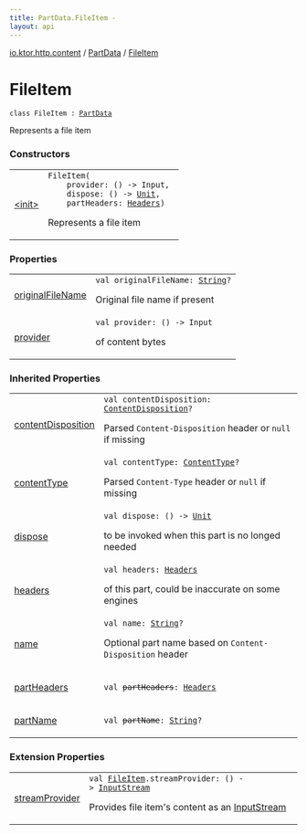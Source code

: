 ```yaml
---
title: PartData.FileItem - 
layout: api
---
```


<div class='api-docs-breadcrumbs'><a href="../../index.html">io.ktor.http.content</a> / <a href="../index.html">PartData</a> / <a href="./index.html">FileItem</a></div>

# FileItem

<div class="signature"><code><span class="keyword">class </span><span class="identifier">FileItem</span>&nbsp;<span class="symbol">:</span>&nbsp;<a href="../index.html"><span class="identifier">PartData</span></a></code></div>

Represents a file item

### Constructors

<table class="api-docs-table">
<tbody>
<tr>
<td markdown="1">

<a href="-init-.html">&lt;init&gt;</a>


</td>
<td markdown="1">
<div class="signature"><code><span class="identifier">FileItem</span><span class="symbol">(</span><br/>&nbsp;&nbsp;&nbsp;&nbsp;<span class="parameterName" id="io.ktor.http.content.PartData.FileItem$<init>(kotlin.Function0((kotlinx.io.core.Input)), kotlin.Function0((kotlin.Unit)), io.ktor.http.Headers)/provider">provider</span><span class="symbol">:</span>&nbsp;<span class="symbol">(</span><span class="symbol">)</span>&nbsp;<span class="symbol">-&gt;</span>&nbsp;<span class="identifier">Input</span><span class="symbol">, </span><br/>&nbsp;&nbsp;&nbsp;&nbsp;<span class="parameterName" id="io.ktor.http.content.PartData.FileItem$<init>(kotlin.Function0((kotlinx.io.core.Input)), kotlin.Function0((kotlin.Unit)), io.ktor.http.Headers)/dispose">dispose</span><span class="symbol">:</span>&nbsp;<span class="symbol">(</span><span class="symbol">)</span>&nbsp;<span class="symbol">-&gt;</span>&nbsp;<a href="https://kotlinlang.org/api/latest/jvm/stdlib/kotlin/-unit/index.html"><span class="identifier">Unit</span></a><span class="symbol">, </span><br/>&nbsp;&nbsp;&nbsp;&nbsp;<span class="parameterName" id="io.ktor.http.content.PartData.FileItem$<init>(kotlin.Function0((kotlinx.io.core.Input)), kotlin.Function0((kotlin.Unit)), io.ktor.http.Headers)/partHeaders">partHeaders</span><span class="symbol">:</span>&nbsp;<a href="../../../io.ktor.http/-headers/index.html"><span class="identifier">Headers</span></a><span class="symbol">)</span></code></div>

Represents a file item


</td>
</tr>
</tbody>
</table>

### Properties

<table class="api-docs-table">
<tbody>
<tr>
<td markdown="1">

<a href="original-file-name.html">originalFileName</a>


</td>
<td markdown="1">
<div class="signature"><code><span class="keyword">val </span><span class="identifier">originalFileName</span><span class="symbol">: </span><a href="https://kotlinlang.org/api/latest/jvm/stdlib/kotlin/-string/index.html"><span class="identifier">String</span></a><span class="symbol">?</span></code></div>

Original file name if present


</td>
</tr>
<tr>
<td markdown="1">

<a href="provider.html">provider</a>


</td>
<td markdown="1">
<div class="signature"><code><span class="keyword">val </span><span class="identifier">provider</span><span class="symbol">: </span><span class="symbol">(</span><span class="symbol">)</span>&nbsp;<span class="symbol">-&gt;</span>&nbsp;<span class="identifier">Input</span></code></div>

of content bytes


</td>
</tr>
</tbody>
</table>

### Inherited Properties

<table class="api-docs-table">
<tbody>
<tr>
<td markdown="1">

<a href="../content-disposition.html">contentDisposition</a>


</td>
<td markdown="1">
<div class="signature"><code><span class="keyword">val </span><span class="identifier">contentDisposition</span><span class="symbol">: </span><a href="../../../io.ktor.http/-content-disposition/index.html"><span class="identifier">ContentDisposition</span></a><span class="symbol">?</span></code></div>

Parsed <code>Content-Disposition</code> header or <code>null</code> if missing


</td>
</tr>
<tr>
<td markdown="1">

<a href="../content-type.html">contentType</a>


</td>
<td markdown="1">
<div class="signature"><code><span class="keyword">val </span><span class="identifier">contentType</span><span class="symbol">: </span><a href="../../../io.ktor.http/-content-type/index.html"><span class="identifier">ContentType</span></a><span class="symbol">?</span></code></div>

Parsed <code>Content-Type</code> header or <code>null</code> if missing


</td>
</tr>
<tr>
<td markdown="1">

<a href="../dispose.html">dispose</a>


</td>
<td markdown="1">
<div class="signature"><code><span class="keyword">val </span><span class="identifier">dispose</span><span class="symbol">: </span><span class="symbol">(</span><span class="symbol">)</span>&nbsp;<span class="symbol">-&gt;</span>&nbsp;<a href="https://kotlinlang.org/api/latest/jvm/stdlib/kotlin/-unit/index.html"><span class="identifier">Unit</span></a></code></div>

to be invoked when this part is no longed needed


</td>
</tr>
<tr>
<td markdown="1">

<a href="../headers.html">headers</a>


</td>
<td markdown="1">
<div class="signature"><code><span class="keyword">val </span><span class="identifier">headers</span><span class="symbol">: </span><a href="../../../io.ktor.http/-headers/index.html"><span class="identifier">Headers</span></a></code></div>

of this part, could be inaccurate on some engines


</td>
</tr>
<tr>
<td markdown="1">

<a href="../name.html">name</a>


</td>
<td markdown="1">
<div class="signature"><code><span class="keyword">val </span><span class="identifier">name</span><span class="symbol">: </span><a href="https://kotlinlang.org/api/latest/jvm/stdlib/kotlin/-string/index.html"><span class="identifier">String</span></a><span class="symbol">?</span></code></div>

Optional part name based on <code>Content-Disposition</code> header


</td>
</tr>
<tr>
<td markdown="1">

<a href="../part-headers.html">partHeaders</a>


</td>
<td markdown="1">
<div class="signature"><code><span class="keyword">val </span><s><span class="identifier">partHeaders</span></s><span class="symbol">: </span><a href="../../../io.ktor.http/-headers/index.html"><span class="identifier">Headers</span></a></code></div>

</td>
</tr>
<tr>
<td markdown="1">

<a href="../part-name.html">partName</a>


</td>
<td markdown="1">
<div class="signature"><code><span class="keyword">val </span><s><span class="identifier">partName</span></s><span class="symbol">: </span><a href="https://kotlinlang.org/api/latest/jvm/stdlib/kotlin/-string/index.html"><span class="identifier">String</span></a><span class="symbol">?</span></code></div>

</td>
</tr>
</tbody>
</table>

### Extension Properties

<table class="api-docs-table">
<tbody>
<tr>
<td markdown="1">

<a href="../../stream-provider.html">streamProvider</a>


</td>
<td markdown="1">
<div class="signature"><code><span class="keyword">val </span><a href="./index.md"><span class="identifier">FileItem</span></a><span class="symbol">.</span><span class="identifier">streamProvider</span><span class="symbol">: </span><span class="symbol">(</span><span class="symbol">)</span>&nbsp;<span class="symbol">-&gt;</span>&nbsp;<a href="http://docs.oracle.com/javase/6/docs/api/java/io/InputStream.html"><span class="identifier">InputStream</span></a></code></div>

Provides file item's content as an <a href="http://docs.oracle.com/javase/6/docs/api/java/io/InputStream.html">InputStream</a>


</td>
</tr>
</tbody>
</table>
